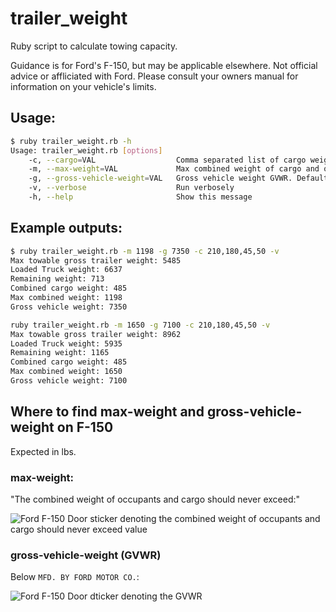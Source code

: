 # trailer_weight
Ruby script to calculate towing capacity.

Guidance is for Ford's F-150, but may be applicable elsewhere. Not official advice or affliciated with Ford. Please consult your owners manual for information on your vehicle's limits.

## Usage:

```bash
$ ruby trailer_weight.rb -h
Usage: trailer_weight.rb [options]
    -c, --cargo=VAL                  Comma separated list of cargo weights. Default = 210,180,40,125
    -m, --max-weight=VAL             Max combined weight of cargo and occupants. Default = 1500
    -g, --gross-vehicle-weight=VAL   Gross vehicle weight GVWR. Default = max-weight
    -v, --verbose                    Run verbosely
    -h, --help                       Show this message
```

## Example outputs:

```bash
$ ruby trailer_weight.rb -m 1198 -g 7350 -c 210,180,45,50 -v
Max towable gross trailer weight: 5485
Loaded Truck weight: 6637
Remaining weight: 713
Combined cargo weight: 485
Max combined weight: 1198
Gross vehicle weight: 7350
```

```bash
ruby trailer_weight.rb -m 1650 -g 7100 -c 210,180,45,50 -v
Max towable gross trailer weight: 8962
Loaded Truck weight: 5935
Remaining weight: 1165
Combined cargo weight: 485
Max combined weight: 1650
Gross vehicle weight: 7100
```

## Where to find max-weight and gross-vehicle-weight on F-150

Expected in lbs.

### max-weight:

"The combined weight of occupants and cargo should never exceed:"

![Ford F-150 Door sticker denoting the combined weight of occupants and cargo should never exceed value](https://user-images.githubusercontent.com/3662109/155672964-27079650-7d75-42ea-86d0-d3b0684bbed2.png)

### gross-vehicle-weight (GVWR)

Below `MFD. BY FORD MOTOR CO.`:

![Ford F-150 Door dticker denoting the GVWR](https://user-images.githubusercontent.com/3662109/155672961-141c8e35-f053-4d36-8da7-89de5522174c.png)


